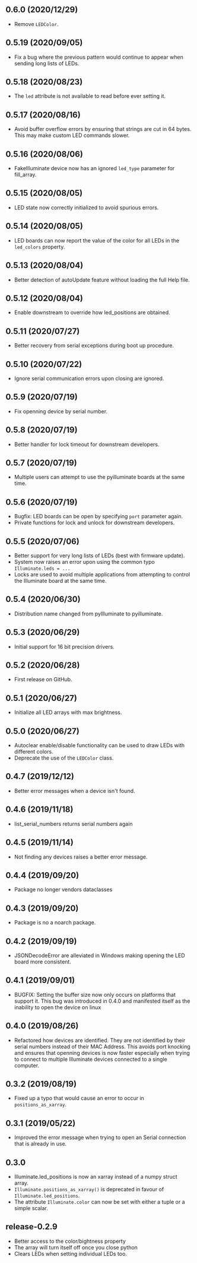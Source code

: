 ## 0.6.0 (2020/12/29)

 * Remove ``LEDColor``.

## 0.5.19 (2020/09/05)

 * Fix a bug where the previous pattern would continue to appear when sending
   long lists of LEDs.

## 0.5.18 (2020/08/23)

 * The ``led`` attribute is not available to read before ever setting it.
## 0.5.17 (2020/08/16)

 * Avoid buffer overflow errors by ensuring that strings are cut in 64 bytes.
   This may make custom LED commands slower.

## 0.5.16 (2020/08/06)

 * FakeIlluminate device now has an ignored `led_type` parameter for fill_array.

## 0.5.15 (2020/08/05)

 * LED state now correctly initialized to avoid spurious errors.

## 0.5.14 (2020/08/05)

 * LED boards can now report the value of the color for all LEDs in the
   `led_colors` property.

## 0.5.13 (2020/08/04)

 * Better detection of autoUpdate feature without loading the full Help file.

## 0.5.12 (2020/08/04)

 * Enable downstream to override how led_positions are obtained.

## 0.5.11 (2020/07/27)

 * Better recovery from serial exceptions during boot up procedure.

## 0.5.10 (2020/07/22)

 * Ignore serial communication errors upon closing are ignored.

## 0.5.9 (2020/07/19)

 * Fix openning device by serial number.

## 0.5.8 (2020/07/19)

 * Better handler for lock timeout for downstream developers.

## 0.5.7 (2020/07/19)

 * Multiple users can attempt to use the pyilluminate boards at the same time.

## 0.5.6 (2020/07/19)

 * Bugfix: LED boards can be open by specifying ``port`` parameter again.
 * Private functions for lock and unlock for downstream developers.

## 0.5.5 (2020/07/06)

 * Better support for very long lists of LEDs (best with firmware update).
 * System now raises an error upon using the common typo `Illuminate.leds = ...`
 * Locks are used to avoid multiple applications from attempting to control the
   Illuminate board at the same time.

## 0.5.4 (2020/06/30)

 * Distribution name changed from pyIlluminate to pyilluminate.

## 0.5.3 (2020/06/29)

 * Initial support for 16 bit precision drivers.

## 0.5.2 (2020/06/28)

 * First release on GitHub.

## 0.5.1 (2020/06/27)

 * Initialize all LED arrays with max brightness.

## 0.5.0 (2020/06/27)

 * Autoclear enable/disable functionality can be used to draw LEDs with
   different colors.
 * Deprecate the use of the `LEDColor` class.

## 0.4.7 (2019/12/12)

 * Better error messages when a device isn't found.

## 0.4.6 (2019/11/18)

 * list_serial_numbers returns serial numbers again

## 0.4.5 (2019/11/14)

 * Not finding any devices raises a better error message.

## 0.4.4 (2019/09/20)

 * Package no longer vendors dataclasses

## 0.4.3 (2019/09/20)

 * Package is no a noarch package.

## 0.4.2 (2019/09/19)

 * JSONDecodeError are alleviated in Windows making opening the LED board more
   consistent.

## 0.4.1 (2019/09/01)

 * BUGFIX: Setting the buffer size now only occurs on platforms that support
   it. This bug was introduced in 0.4.0 and manifested itself as the inability
   to open the device on linux

## 0.4.0 (2019/08/26)

 * Refactored how devices are identified. They are not identified by their
   serial numbers instead of their MAC Address. This avoids port knocking and
   ensures that openning devices is now faster especially when trying to
   connect to multiple Illuminate devices connected to a single computer.

## 0.3.2 (2019/08/19)

 * Fixed up a typo that would cause an error to occur in `positions_as_xarray`.

## 0.3.1 (2019/05/22)

 * Improved the error message when trying to open an Serial connection that is already in use.

## 0.3.0

 * Illuminate.led_positions is now an xarray instead of a numpy struct array.
 * ``Illuminate.positions_as_xarray()`` is deprecated in favour of ``Illuminate.led_positions``.
 * The attribute ``Illuminate.color`` can now be set with either a tuple or a simple scalar.

## release-0.2.9

 * Better access to the color/bightness property
 * The array will turn itself off once you close python
 * Clears LEDs when setting individual LEDs too.
